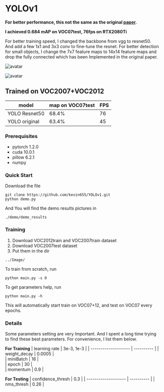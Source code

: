 # YOLOv1

**For better performance, this not the same as the original [paper](https://arxiv.org/pdf/1506.02640.pdf).**

**I achieved 0.684 mAP on VOC07test, 76fps on RTX2080Ti**

For better training speed, I changed the backbone from vgg to resnet50. And add a few 1x1 and 3x3 conv to fine-tune the resnet. For better detection for small objects, I change the 7x7 feature maps to 14x14 feature maps and drop the fully connected which has been Implemented in the original paper.

![avatar](http://chuantu.xyz/t6/728/1586530590x992239408.jpg)

![avatar](http://chuantu.xyz/t6/728/1586530639x992239408.jpg)

## Trained on VOC2007+VOC2012
| model                |  map on VOC07test  | FPS  |
| -------------------- |  ---------- | -------   |
| YOLO Resnet50   |   68.4%      |  76   |
| YOLO original |  63.4%      |  45   |


### Prerequisites
- pytorch 1.2.0
- cuda 10.0.1
- pillow 6.2.1
- numpy

### Quick Start
Download the file 
```shell
git clone https://github.com/kevin655/YOLOv1.git
python demo.py
```
And You will find the demo results pictures in 
```shell
./demo/demo_results
```

### Training
1. Download VOC2012train and VOC2007train dataset
2. Download VOC2007test dataset
3. Put them in the dir 
```shell
../Image/
```

To train from scratch, run
```shell
python main.py -s 0 
```
To get parameters help, run
```shell
python main.py -h
```
This will automatically start train on VOC07+12, and test on VOC07 every epochs.


### Details
Some parameters setting are very Important. And I spent a long time trying to find these best parameters. For convenience, I list them below.

**For Training**
| learning rate               |  3e-3, 1e-3  | 
| -------------------- |  ---------- | 
| weight_decay  |   0.0005      |  
| miniBatch |  16      |  
| epoch |  30      |  
| momentum |  0.9      |  

**For Testing**
| confidence_thresh              |  0.3  | 
| -------------------- |  ---------- | 
| nms_thresh  |   0.26      |  





